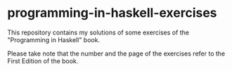 # programming-in-haskell-exercises
This repository contains my solutions of some exercises of the "Programming in Haskell" book.

Please take note that the number and the page of the exercises refer to the First Edition of the book.
